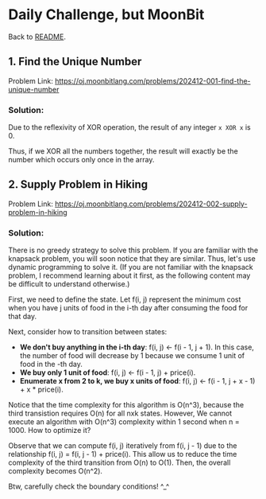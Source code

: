 # Daily Challenge, but MoonBit

Back to [README](../README.md).

## 1. Find the Unique Number

Problem Link: https://oj.moonbitlang.com/problems/202412-001-find-the-unique-number

### Solution:

Due to the reflexivity of XOR operation, the result of any integer `x XOR x` is 0.

Thus, if we XOR all the numbers together, the result will exactly be the number which occurs only once in the array.

## 2. Supply Problem in Hiking

Problem Link: https://oj.moonbitlang.com/problems/202412-002-supply-problem-in-hiking

### Solution:

There is no greedy strategy to solve this problem. If you are familiar with the knapsack problem, you will soon notice that they are similar. Thus, let's use dynamic programming to solve it. (If you are not familiar with the knapsack problem, I recommend learning about it first, as the following content may be difficult to understand otherwise.)

First, we need to define the state. Let f(i, j) represent the minimum cost when you have j units of food in the i-th day after consuming the food for that day.

Next, consider how to transition between states:
* **We don't buy anything in the i-th day**: f(i, j) <- f(i - 1, j + 1). In this case, the number of food will decrease by 1 because we consume 1 unit of food in the -th day.
* **We buy only 1 unit of food**: f(i, j) <- f(i - 1, j) + price(i).
* **Enumerate x from 2 to k, we buy x units of food**: f(i, j) <- f(i - 1, j + x - 1) + x * price(i).

Notice that the time complexity for this algorithm is O(n^3), because the third transistion requires O(n) for all nxk states. However, We cannot execute an algorithm with O(n^3) complexity within 1 second when n = 1000. How to optimize it?

Observe that we can compute f(i, j) iteratively from f(i, j - 1) due to the relationship f(i, j) = f(i, j - 1) + price(i). This allow us to reduce the time complexity of the third transition from O(n) to O(1). Then, the overall complexity becomes O(n^2).

Btw, carefully check the boundary conditions! ^_^
